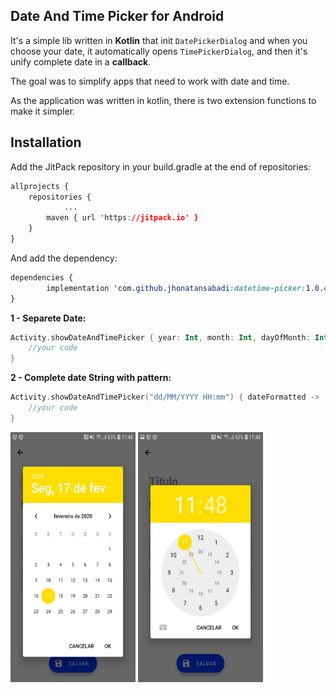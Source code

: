 ## **Date And Time Picker for Android**

It's a simple lib written in **Kotlin** that init `DatePickerDialog` and when you choose your date, it automatically opens `TimePickerDialog`, and then it's unify complete date in a **callback**.

The goal was to simplify apps that need to work with date and time. 

As the application was written in kotlin, there is two extension functions to make it simpler.

## Installation

Add the JitPack repository in your build.gradle at the end of repositories:

```css
allprojects {
	repositories {
			...
		maven { url 'https://jitpack.io' }
	}
}
```
And add the dependency:

```css
dependencies {
        implementation 'com.github.jhonatansabadi:datetime-picker:1.0.4'
}

```

**1 - Separete Date:**

```kotlin
Activity.showDateAndTimePicker { year: Int, month: Int, dayOfMonth: Int, hourOfDay: Int, minute: Int ->  
	//your code
}
 ```

**2 - Complete date String with pattern:**
```kotlin
Activity.showDateAndTimePicker("dd/MM/YYYY HH:mm") { dateFormatted ->  
	//your code
}
```

<img src="images/date.jpg" width="200" height="400" />

<img src="images/time.jpg" width="200" height="400" />


